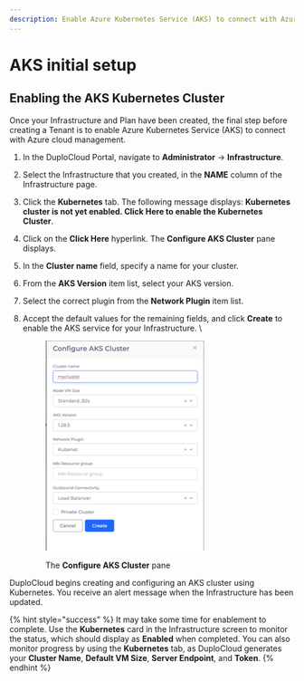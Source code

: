 ```yaml
---
description: Enable Azure Kubernetes Service (AKS) to connect with Azure
---
```


# AKS initial setup

## Enabling the AKS Kubernetes Cluster

Once your Infrastructure and Plan have been created, the final step before creating a Tenant is to enable Azure Kubernetes Service (AKS) to connect with Azure cloud management.

1. In the DuploCloud Portal, navigate to **Administrator** -> **Infrastructure**.
2. Select the Infrastructure that you created, in the **NAME** column of the Infrastructure page.
3. Click the **Kubernetes** tab. The following message displays: **Kubernetes cluster is not yet enabled. Click Here to enable the Kubernetes Cluster**.
4. Click on the **Click Here** hyperlink. The **Configure AKS Cluster** pane displays.
5. In the **Cluster name** field, specify a name for your cluster.
6. From the **AKS Version** item list, select your AKS version.
7. Select the correct plugin from the **Network Plugin** item list.
8.  Accept the default values for the remaining fields, and click **Create** to enable the AKS service for your Infrastructure. \


    <div align="left">

    <figure><img src="../../../.gitbook/assets/new reduced pic (1).png" alt=""><figcaption><p>The <strong>Configure AKS Cluster</strong> pane</p></figcaption></figure>

    </div>

DuploCloud begins creating and configuring an AKS cluster using Kubernetes. You receive an alert message when the Infrastructure has been updated.&#x20;

{% hint style="success" %}
It may take some time for enablement to complete. Use the **Kubernetes** card in the Infrastructure screen to monitor the status, which should display as **Enabled** when completed. You can also monitor progress by using the **Kubernetes** tab, as DuploCloud generates your **Cluster Name**, **Default VM Size**, **Server Endpoint**, and **Token**.&#x20;
{% endhint %}
